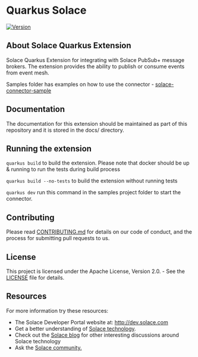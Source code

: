 # Quarkus Solace

[![Version](https://img.shields.io/maven-central/v/com.solace.quarkus/quarkus-solace?logo=apache-maven&style=flat-square)](https://search.maven.org/artifact/com.solace.quarkus/quarkus-solace)

## About Solace Quarkus Extension

Solace Quarkus Extension for integrating with Solace PubSub+ message brokers. The extension provides the ability to publish or consume events from event mesh.

Samples folder has examples on how to use the connector - [solace-connector-sample](https://github.com/SolaceCoEExt/solace-quarkus/tree/main/samples/hello-connector-solace/src/main/java/com/solace/quarkus/samples)

## Documentation

The documentation for this extension should be maintained as part of this repository and it is stored in the docs/ directory.

## Running the extension

```quarkus build``` to build the extension. Please note that docker should be up & running to run the tests during build process

```quarkus build --no-tests``` to build the extension without running tests

```quarkus dev``` run this command in the samples project folder to start the connector.

## Contributing

Please read [CONTRIBUTING.md](CONTRIBUTING.md) for details on our code of conduct, and the process for submitting pull requests to us.

## License

This project is licensed under the Apache License, Version 2.0. - See the [LICENSE](LICENSE) file for details.

## Resources

For more information try these resources:

- The Solace Developer Portal website at: http://dev.solace.com
- Get a better understanding of [Solace technology](https://solace.dev).
- Check out the [Solace blog](https://solace.com/blog/) for other interesting discussions around Solace technology
- Ask the [Solace community.](https://solace.community)
